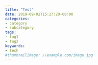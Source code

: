 ```yaml
---
title: "Test"
date: 2019-09-02T15:27:20+08:00
categories:
- category
- subcategory
tags:
- tag1
- tag2
keywords:
- tech
#thumbnailImage: //example.com/image.jpg
---
```


<!--more-->
